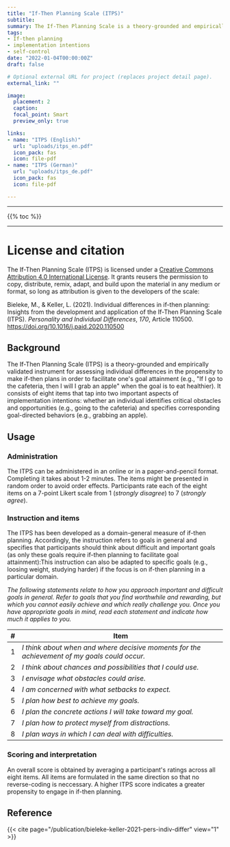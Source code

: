 ```yaml
---
title: "If-Then Planning Scale (ITPS)"
subtitle: 
summary: The If-Then Planning Scale is a theory-grounded and empirically validated instrument for assesssing the propensity to think about when, where, and how to act towards a goal.
tags:
- If-then planning
- implementation intentions
- self-control
date: "2022-01-04T00:00:00Z"
draft: false

# Optional external URL for project (replaces project detail page).
external_link: ""

image:
  placement: 2
  caption: 
  focal_point: Smart
  preview_only: true

links:
- name: "ITPS (English)"
  url: "uploads/itps_en.pdf"
  icon_pack: fas
  icon: file-pdf
- name: "ITPS (German)"
  url: "uploads/itps_de.pdf"
  icon_pack: fas
  icon: file-pdf

---
```


***
{{% toc %}}
***

# License and citation
The If-Then Planning Scale (ITPS) is licensed under a [Creative Commons Attribution 4.0 International License](http://creativecommons.org/licenses/by/4.0/). It grants reusers the permission to copy, distribute, remix, adapt, and build upon the material in any medium or format, so long as attribution is given to the developers of the scale:

Bieleke, M., & Keller, L. (2021). Individual differences in if-then planning: Insights from the development and application of the If-Then Planning Scale (ITPS). *Personality and Individual Differences*, *170*, Article 110500. https://doi.org/10.1016/j.paid.2020.110500



## Background 

The If-Then Planning Scale (ITPS) is a theory-grounded and empirically validated instrument for assessing individual differences in the propensity to make if-then plans in order to facilitate one's goal attainment (e.g., "If I go to the cafeteria, then I will I grab an apple" when the goal is to eat healthier). It consists of eight items that tap into two important aspects of implementation intentions: whether an individual identifies critical obstacles and opportunities (e.g., going to the cafeteria) and specifies corresponding goal-directed behaviors (e.g., grabbing an apple).

## Usage

### Administration

The ITPS can be administered in an online or in a paper-and-pencil format. Completing it takes about 1-2 minutes. The items might be presented in random order to avoid order effects. Participants rate each of the eight items on a 7-point Likert scale from 1 (*strongly disagree*) to 7 (*strongly agree*).

### Instruction and items

The ITPS has been developed as a domain-general measure of if-then planning. Accordingly, the instruction refers to goals in general and specifies that participants should think about difficult and important goals (as only these goals require if-then planning to facilitate goal attainment):This instruction can also be adapted to specific goals (e.g., loosing weight, studying harder) if the focus is on if-then planning in a particular domain. 

*The following statements relate to how you approach important and difficult goals in general. Refer to goals that you find worthwhile and rewarding, but which you cannot easily achieve and which really challenge you. Once you have appropriate goals in mind, read each statement and indicate how much it applies to you.*

| # | Item |
| - | - |
| 1 | *I think about when and where decisive moments for the achievement of my goals could occur.* |
| 2 | *I think about chances and possibilities that I could use.* |
| 3 | *I envisage what obstacles could arise.* |
| 4 | *I am concerned with what setbacks to expect.* |
| 5 | *I plan how best to achieve my goals.* |
| 6 | *I plan the concrete actions I will take toward my goal.* |
| 7 | *I plan how to protect myself from distractions.* |
| 8 | *I plan ways in which I can deal with difficulties.* |

### Scoring and interpretation

An overall score is obtained by averaging a participant's ratings across all eight items. All items are formulated in the same direction so that no reverse-coding is neccessary. A higher ITPS score indicates a greater propensity to engage in if-then planning.


## Reference
{{< cite page="/publication/bieleke-keller-2021-pers-indiv-differ" view="1" >}}